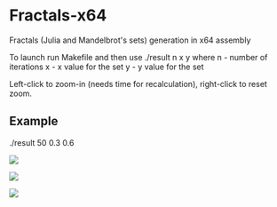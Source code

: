 # Fractals-x64
Fractals (Julia and Mandelbrot's sets) generation in x64 assembly

To launch run Makefile and then use
./result n x y
where
n - number of iterations
x - x value for the set
y - y value for the set

Left-click to zoom-in (needs time for recalculation), right-click to reset zoom.

## Example
./result 50 0.3 0.6

![](/../Screenshots/ss1.png?raw=true)

![](/../Screenshots/ss2.png?raw=true)

![](/../Screenshots/ss3.png?raw=true)
